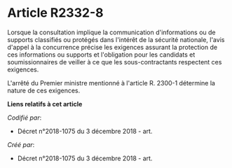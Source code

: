 # Article R2332-8

Lorsque la consultation implique la communication d'informations ou de supports classifiés ou protégés dans l'intérêt de la
sécurité nationale, l'avis d'appel à la concurrence précise les exigences assurant la protection de ces informations ou
supports et l'obligation pour les candidats et soumissionnaires de veiller à ce que les sous-contractants respectent ces
exigences.

L'arrêté du Premier ministre mentionné à l'article R. 2300-1 détermine la nature de ces exigences.

**Liens relatifs à cet article**

_Codifié par_:

  - Décret n°2018-1075 du 3 décembre 2018 - art.

_Créé par_:

  - Décret n°2018-1075 du 3 décembre 2018 - art.

